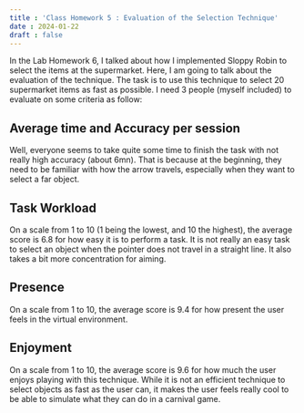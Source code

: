 ```yaml
---
title : 'Class Homework 5 : Evaluation of the Selection Technique'
date : 2024-01-22
draft : false
---
```


In the Lab Homework 6, I talked about how I implemented Sloppy Robin to select the items at the supermarket. Here, I am going to talk about the evaluation of the technique. The task is to use this technique to select 20 supermarket items as fast as possible. I need 3 people (myself included) to evaluate on some criteria as follow:

## Average time and Accuracy per session
Well, everyone seems to take quite some time to finish the task with not really high accuracy (about 6mn). That is because at the beginning, they need to be familiar with how the arrow travels, especially when they want to select a far object. 

## Task Workload
On a scale from 1 to 10 (1 being the lowest, and 10 the highest), the average score is 6.8 for how easy it is to perform a task. It is not really an easy task to select an object when the pointer does not travel in a straight line. It also takes a bit more concentration for aiming.

## Presence
On a scale from 1 to 10, the average score is 9.4 for how present the user feels in the virtual environment. 

## Enjoyment
On a scale from 1 to 10, the average score is 9.6 for how much the user enjoys playing with this technique. While it is not an efficient technique to select objects as fast as the user can, it makes the user feels really cool to be able to simulate what they can do in a carnival game.